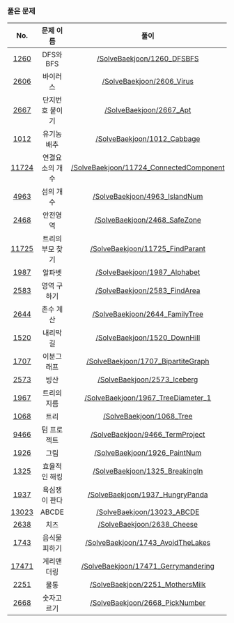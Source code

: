### 풀은 문제

|No.|문제 이름|풀이|
|:---:|:---:|:---:|
|[1260](https://www.acmicpc.net/problem/1260)|DFS와 BFS|[/SolveBaekjoon/1260_DFSBFS](/SolveBaekjoon/1260_DFSBFS/)|
|[2606](https://www.acmicpc.net/problem/2606)|바이러스|[/SolveBaekjoon/2606_Virus](/SolveBaekjoon/2606_Virus/)|
|[2667](https://www.acmicpc.net/problem/2667)|단지번호 붙이기|[/SolveBaekjoon/2667_Apt](/SolveBaekjoon/2667_Apt/)|
|[1012](https://www.acmicpc.net/problem/1012)|유기농 배추|[/SolveBaekjoon/1012_Cabbage](/SolveBaekjoon/1012_Cabbage/)|
|[11724](https://www.acmicpc.net/problem/11724)|연결요소의 개수|[/SolveBaekjoon/11724_ConnectedComponent](/SolveBaekjoon/11724_ConnectedComponent/)|
|[4963](https://www.acmicpc.net/problem/4963)|섬의 개수|[/SolveBaekjoon/4963_IslandNum](/SolveBaekjoon/4963_IslandNum/)|
|[2468](https://www.acmicpc.net/problem/2468)|안전영역|[/SolveBaekjoon/2468_SafeZone](/SolveBaekjoon/2468_SafeZone/)|
|[11725](https://www.acmicpc.net/problem/11725)|트리의 부모 찾기|[/SolveBaekjoon/11725_FindParant](/SolveBaekjoon/11725_FindParant/)|
|[1987](https://www.acmicpc.net/problem/1987)|알파벳|[/SolveBaekjoon/1987_Alphabet](/SolveBaekjoon/1987_Alphabet/)|
|[2583](https://www.acmicpc.net/problem/2583)|영역 구하기|[/SolveBaekjoon/2583_FindArea](/SolveBaekjoon/2583_FindArea/)|
|[2644](https://www.acmicpc.net/problem/2644)|촌수 계산|[/SolveBaekjoon/2644_FamilyTree](/SolveBaekjoon/2644_FamilyTree/)|
|[1520](https://www.acmicpc.net/problem/1520)|내리막길|[/SolveBaekjoon/1520_DownHill](/SolveBaekjoon/1520_DownHill/)|
|[1707](https://www.acmicpc.net/problem/1707)|이분그래프|[/SolveBaekjoon/1707_BipartiteGraph](/SolveBaekjoon/1707_BipartiteGraph/)|
|[2573](https://www.acmicpc.net/problem/2573)|빙산|[/SolveBaekjoon/2573_Iceberg](/SolveBaekjoon/2573_Iceberg/)|
|[1967](https://www.acmicpc.net/problem/1967)|트리의 지름|[/SolveBaekjoon/1967_TreeDiameter_1](/SolveBaekjoon/1967_TreeDiameter_1/)|
|[1068](https://www.acmicpc.net/problem/1068)|트리|[/SolveBaekjoon/1068_Tree](/SolveBaekjoon/1068_Tree/)|
|[9466](https://www.acmicpc.net/problem/9466)|텀 프로젝트|[/SolveBaekjoon/9466_TermProject](/SolveBaekjoon/9466_TermProject/)|
|[1926](https://www.acmicpc.net/problem/1926)|그림|[/SolveBaekjoon/1926_PaintNum](/SolveBaekjoon/1926_PaintNum/)|
|[1325](https://www.acmicpc.net/problem/1325)|효율적인 해킹|[/SolveBaekjoon/1325_BreakingIn](/SolveBaekjoon/1325_BreakingIn/)|
|[1937](https://www.acmicpc.net/problem/1937)|욕심쟁이 판다|[/SolveBaekjoon/1937_HungryPanda](/SolveBaekjoon/1937_HungryPanda/)|
|[13023](https://www.acmicpc.net/problem/13023)|ABCDE|[/SolveBaekjoon/13023_ABCDE](/SolveBaekjoon/13023_ABCDE/)|
|[2638](https://www.acmicpc.net/problem/2638)|치즈|[/SolveBaekjoon/2638_Cheese](/SolveBaekjoon/2638_Cheese/)|
|[1743](https://www.acmicpc.net/problem/1743)|음식물 피하기|[/SolveBaekjoon/1743_AvoidTheLakes](/SolveBaekjoon/1743_AvoidTheLakes/)|
|[17471](https://www.acmicpc.net/problem/17471)|게리맨더링|[/SolveBaekjoon/17471_Gerrymandering](/SolveBaekjoon/17471_Gerrymandering/)|
|[2251](https://www.acmicpc.net/problem/2251)|물통|[/SolveBaekjoon/2251_MothersMilk](/SolveBaekjoon/2251_MothersMilk/)|
|[2668](https://www.acmicpc.net/problem/2668)|숫자고르기|[/SolveBaekjoon/2668_PickNumber](/SolveBaekjoon/2668_PickNumber/)|
